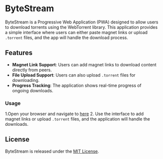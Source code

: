 # ByteStream

ByteStream is a Progressive Web Application (PWA) designed to allow users to download torrents using the WebTorrent library. This application provides a simple interface where users can either paste magnet links or upload `.torrent` files, and the app will handle the download process.

## Features

- **Magnet Link Support**: Users can add magnet links to download content directly from peers.
- **File Upload Support**: Users can also upload `.torrent` files for downloading.
- **Progress Tracking**: The application shows real-time progress of ongoing downloads.


### Usage
1.Open your browser and navigate to [here](./torrent)
2. Use the interface to add magnet links or upload `.torrent` files, and the application will handle the downloads.

## License

ByteStream is released under the [MIT License](LICENSE).